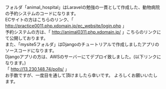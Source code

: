フォルダ「animal_hospital」はLaravelの勉強の一貫として作成した、動物病院の予約システムのコードになります。  
ECサイトの方はこちらのリンク、「 http://practice0011.php.xdomain.jp/ec_website/login.php 」  
予約システムの方は、「 http://animal0311.php.xdomain.jp/ 」こちらのリンクにて公開しております。  
また、「mysite5フォルダ」はDjangoのチュートリアルで作成しましたアプリのソースコードになります。  
Djangoアプリの方は、AWSのサーバーにてデプロイ致しました。(以下リンクになります。)  
「 http://13.230.148.74/polls/ 」  
お手数ですが、一度目を通して頂けましたら幸いです。
よろしくお願いいたします。
